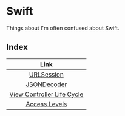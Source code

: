 # Swift

Things about I'm often confused about Swift.
<br>

## Index

|                           Link                            |
| :-------------------------------------------------------: |
|                [URLSession](urlSession.md)                |
|               [JSONDecoder](JSONDecoder.md)               |
| [View Controller Life Cycle](ViewController-LifeCycle.md) |
|             [Access Levels](Access-Levels.md)             |
